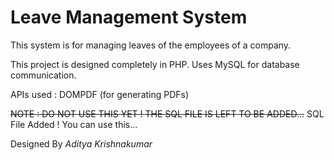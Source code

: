 # Leave Management System
This system is for managing leaves of the employees of a company.

This project is designed completely in PHP. Uses MySQL for database communication.

APIs used : DOMPDF (for generating PDFs)

~~NOTE : DO NOT USE THIS YET ! THE SQL FILE IS LEFT TO BE ADDED...~~ SQL File Added ! You can use this...

Designed By _Aditya Krishnakumar_